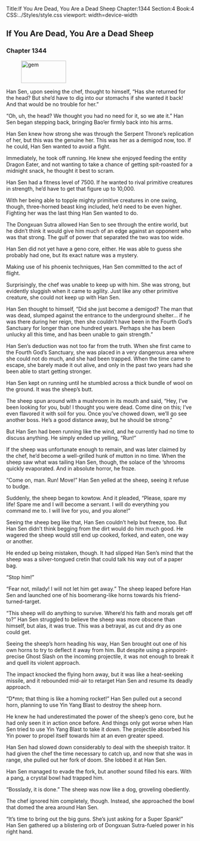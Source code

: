 Title:If You Are Dead, You Are a Dead Sheep 
Chapter:1344 
Section:4 
Book:4 
CSS:../Styles/style.css 
viewport: width=device-width
  
## If You Are Dead, You Are a Dead Sheep
### Chapter 1344
  
<figure>
	<img src="../Images/gem.gif" alt="gem" id="gem" width="120" height="60" />
</figure>
  

  
Han Sen, upon seeing the chef, thought to himself, “Has she returned for the head? But she’d have to dig into our stomachs if she wanted it back! And that would be no trouble for her.”

“Oh, uh, the head? We thought you had no need for it, so we ate it.” Han Sen began stepping back, bringing Bao’er firmly back into his arms.

Han Sen knew how strong she was through the Serpent Throne’s replication of her, but this was the genuine her. This was her as a demigod now, too. If he could, Han Sen wanted to avoid a fight.

Immediately, he took off running. He knew she enjoyed feeding the entity Dragon Eater, and not wanting to take a chance of getting spit-roasted for a midnight snack, he thought it best to scram.

Han Sen had a fitness level of 7500. If he wanted to rival primitive creatures in strength, he’d have to get that figure up to 10,000.

With her being able to topple mighty primitive creatures in one swing, though, three-horned beast king included, he’d need to be even higher. Fighting her was the last thing Han Sen wanted to do.

The Dongxuan Sutra allowed Han Sen to see through the entire world, but he didn’t think it would give him much of an edge against an opponent who was that strong. The gulf of power that separated the two was too wide.

Han Sen did not yet have a geno core, either. He was able to guess she probably had one, but its exact nature was a mystery.

Making use of his phoenix techniques, Han Sen committed to the act of flight.

Surprisingly, the chef was unable to keep up with him. She was strong, but evidently sluggish when it came to agility. Just like any other primitive creature, she could not keep up with Han Sen.

Han Sen thought to himself, “Did she just become a demigod? The man that was dead, slumped against the entrance to the underground shelter… if he was there during her reign, then she couldn’t have been in the Fourth God’s Sanctuary for longer than one hundred years. Perhaps she has been unlucky all this time, and has been unable to gain strength.”

Han Sen’s deduction was not too far from the truth. When she first came to the Fourth God’s Sanctuary, she was placed in a very dangerous area where she could not do much, and she had been trapped. When the time came to escape, she barely made it out alive, and only in the past two years had she been able to start getting stronger.

Han Sen kept on running until he stumbled across a thick bundle of wool on the ground. It was the sheep’s butt.

The sheep spun around with a mushroom in its mouth and said, “Hey, I’ve been looking for you, bub! I thought you were dead. Come dine on this; I’ve even flavored it with soil for you. Once you’ve chowed down, we’ll go see another boss. He’s a good distance away, but he should be strong.”

But Han Sen had been running like the wind, and he currently had no time to discuss anything. He simply ended up yelling, “Run!”

If the sheep was unfortunate enough to remain, and was later claimed by the chef, he’d become a well-grilled hunk of mutton in no time. When the sheep saw what was tailing Han Sen, though, the solace of the ‘shrooms quickly evaporated. And in absolute horror, he froze.

“Come on, man. Run! Move!” Han Sen yelled at the sheep, seeing it refuse to budge.

Suddenly, the sheep began to kowtow. And it pleaded, “Please, spare my life! Spare me and I will become a servant. I will do everything you command me to. I will live for you, and you alone!”

Seeing the sheep beg like that, Han Sen couldn’t help but freeze, too. But Han Sen didn’t think begging from the dirt would do him much good. He wagered the sheep would still end up cooked, forked, and eaten, one way or another.

He ended up being mistaken, though. It had slipped Han Sen’s mind that the sheep was a silver-tongued cretin that could talk his way out of a paper bag.

“Stop him!”

“Fear not, milady! I will not let him get away.” The sheep leaped before Han Sen and launched one of his boomerang-like horns towards his friend-turned-target.

“This sheep will do anything to survive. Where’d his faith and morals get off to?” Han Sen struggled to believe the sheep was more obscene than himself, but alas, it was true. This was a betrayal, as cut and dry as one could get.

Seeing the sheep’s horn heading his way, Han Sen brought out one of his own horns to try to deflect it away from him. But despite using a pinpoint-precise Ghost Slash on the incoming projectile, it was not enough to break it and quell its violent approach.

The impact knocked the flying horn away, but it was like a heat-seeking missile, and it rebounded mid-air to retarget Han Sen and resume its deadly approach.

“D*mn; that thing is like a homing rocket!” Han Sen pulled out a second horn, planning to use Yin Yang Blast to destroy the sheep horn.

He knew he had underestimated the power of the sheep’s geno core, but he had only seen it in action once before. And things only got worse when Han Sen tried to use Yin Yang Blast to take it down. The projectile absorbed his Yin power to propel itself towards him at an even greater speed.

Han Sen had slowed down considerably to deal with the sheepish traitor. It had given the chef the time necessary to catch up, and now that she was in range, she pulled out her fork of doom. She lobbed it at Han Sen.

Han Sen managed to evade the fork, but another sound filled his ears. With a pang, a crystal bowl had trapped him.

“Bosslady, it is done.” The sheep was now like a dog, groveling obediently.

The chef ignored him completely, though. Instead, she approached the bowl that domed the area around Han Sen.

“It’s time to bring out the big guns. She’s just asking for a Super Spank!” Han Sen gathered up a blistering orb of Dongxuan Sutra-fueled power in his right hand.